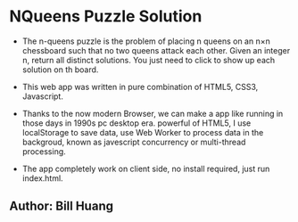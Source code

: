 # NQueens Puzzle Solution
* The n-queens puzzle is the problem of placing n queens on an n×n chessboard such that no two queens attack each other. Given an integer n, return all distinct solutions. You just need to click to show up each solution on th board.

* This web app was written in pure combination of HTML5, CSS3, Javascript.

* Thanks to the now modern Browser, we can make a app like running in those days in 1990s pc desktop era. powerful of HTML5, I use localStorage to save data, use Web Worker to process data in the backgroud, known as javescript concurrency or multi-thread processing.

* The app completely work on client side, no install required, just run index.html.

## Author: Bill Huang
